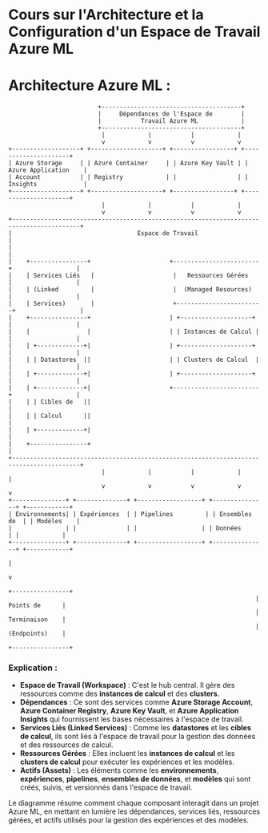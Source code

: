 # **Cours sur l'Architecture et la Configuration d'un Espace de Travail Azure ML**


# Architecture Azure ML :

```
                         +---------------------------------------+
                         |     Dépendances de l'Espace de        |
                         |           Travail Azure ML            |
                         +---------------------------------------+
                          |            |           |            |
                          v            v           v            v
+-------------------+ +--------------------+ +-----------------+ +---------------------+
| Azure Storage     | | Azure Container     | | Azure Key Vault | | Azure Application    |
| Account           | | Registry            | |                 | | Insights             |
+-------------------+ +--------------------+ +-----------------+ +---------------------+
                          |            |           |            |
                          v            v           v            v
+-----------------------------------------------------------------------------------------+
|                                   Espace de Travail                                     |
|                                                                                         |
|    +----------------+                      +------------------------+                  |
|    | Services Liés   |                      |   Ressources Gérées    |                  |
|    | (Linked         |                      |  (Managed Resources)   |                  |
|    | Services)       |                      +------------------------+                  |
|    +----------------+                      | +--------------------+ |                  |
|    |                |                      | | Instances de Calcul | |                  |
|    | +-------------+|                      | +--------------------+ |                  |
|    | | Datastores  ||                      | | Clusters de Calcul  | |                  |
|    | +-------------+|                      | +--------------------+ |                  |
|    | +-------------+|                      +------------------------+                  |
|    | | Cibles de   ||                                                                 |
|    | | Calcul      ||                                                                 |
|    | +-------------+|                                                                 |
|    +----------------+                                                                 |
+-----------------------------------------------------------------------------------------+
                          |            |           |            |           |
                          v            v           v            v           v
+---------------+ +--------------+ +------------------+ +---------------+ +------------+
| Environnements| | Expériences  | | Pipelines         | | Ensembles de  | | Modèles    |
|               | |              | |                  | | Données       | |            |
+---------------+ +--------------+ +------------------+ +---------------+ +------------+
                                                                              |
                                                                              v
                                                                     +----------------+
                                                                     | Points de      |
                                                                     | Terminaison    |
                                                                     | (Endpoints)    |
                                                                     +----------------+
```

### Explication :
- **Espace de Travail (Workspace)** : C'est le hub central. Il gère des ressources comme des **instances de calcul** et des **clusters**.
- **Dépendances** : Ce sont des services comme **Azure Storage Account**, **Azure Container Registry**, **Azure Key Vault**, et **Azure Application Insights** qui fournissent les bases nécessaires à l'espace de travail.
- **Services Liés (Linked Services)** : Comme les **datastores** et les **cibles de calcul**, ils sont liés à l'espace de travail pour la gestion des données et des ressources de calcul.
- **Ressources Gérées** : Elles incluent les **instances de calcul** et les **clusters de calcul** pour exécuter les expériences et les modèles.
- **Actifs (Assets)** : Les éléments comme les **environnements**, **expériences**, **pipelines**, **ensembles de données**, et **modèles** qui sont créés, suivis, et versionnés dans l'espace de travail.

Le diagramme résume comment chaque composant interagit dans un projet Azure ML, en mettant en lumière les dépendances, services liés, ressources gérées, et actifs utilisés pour la gestion des expériences et des modèles.
